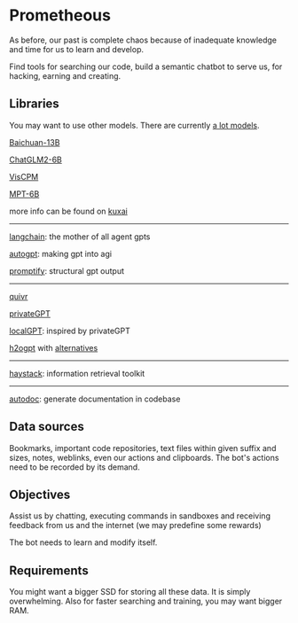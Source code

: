 # Prometheous

As before, our past is complete chaos because of inadequate knowledge and time for us to learn and develop.

Find tools for searching our code, build a semantic chatbot to serve us, for hacking, earning and creating.

## Libraries

You may want to use other models. There are currently [a lot models](https://github.com/eugeneyan/open-llms).

[Baichuan-13B](https://modelscope.cn/models/baichuan-inc/Baichuan-13B-Base)

[ChatGLM2-6B](https://github.com/THUDM/ChatGLM2-6B)

[VisCPM](https://github.com/OpenBMB/VisCPM)

[MPT-6B](https://huggingface.co/mosaicml/mpt-7b-instruct)

more info can be found on [kuxai](https://www.kuxai.com/)

---

[langchain](https://docs.langchain.com/docs/): the mother of all agent gpts

[autogpt](https://github.com/Significant-Gravitas/Auto-GPT): making gpt into agi

[promptify](https://github.com/promptslab/Promptify): structural gpt output

---

[quivr](https://github.com/StanGirard/quivr)

[privateGPT](https://github.com/imartinez/privateGPT)

[localGPT](https://github.com/PromtEngineer/localGPT): inspired by privateGPT

[h2ogpt](https://github.com/h2oai/h2ogpt) with [alternatives](https://github.com/h2oai/h2ogpt/blob/main/docs/README_LangChain.md#what-is-h2ogpts-langchain-integration-like)

---

[haystack](https://github.com/deepset-ai/haystack): information retrieval toolkit

---

[autodoc](https://github.com/context-labs/autodoc): generate documentation in codebase

## Data sources

Bookmarks, important code repositories, text files within given suffix and sizes, notes, weblinks, even our actions and clipboards. The bot's actions need to be recorded by its demand.

## Objectives

Assist us by chatting, executing commands in sandboxes and receiving feedback from us and the internet (we may predefine some rewards)

The bot needs to learn and modify itself.

## Requirements

You might want a bigger SSD for storing all these data. It is simply overwhelming. Also for faster searching and training, you may want bigger RAM.

